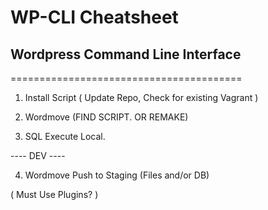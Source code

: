 # WP-CLI Cheatsheet
## Wordpress Command Line Interface
========================================

1. Install Script
( Update Repo, Check for existing Vagrant )

2. Wordmove
(FIND SCRIPT. OR REMAKE)

3. SQL Execute Local.


---- DEV ----


4. Wordmove Push to Staging
(Files and/or DB)





(  Must Use Plugins?  )

